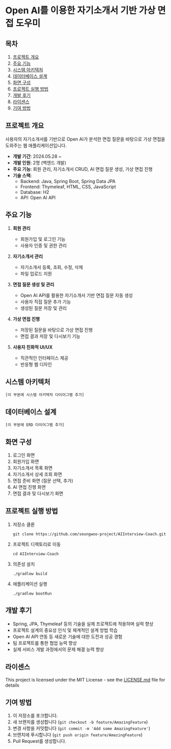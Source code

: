# Open AI를 이용한 자기소개서 기반 가상 면접 도우미

## 목차
1. [프로젝트 개요](#프로젝트-개요)
2. [주요 기능](#주요-기능)
3. [시스템 아키텍처](#시스템-아키텍처)
4. [데이터베이스 설계](#데이터베이스-설계)
5. [화면 구성](#화면-구성)
6. [프로젝트 실행 방법](#프로젝트-실행-방법)
7. [개발 후기](#개발-후기)
8. [라이센스](#라이센스)
9. [기여 방법](#기여-방법)

## 프로젝트 개요

사용자의 자기소개서를 기반으로 Open AI가 분석한 면접 질문을 바탕으로 가상 면접을 도와주는 웹 애플리케이션입니다.

- **개발 기간**: 2024.05.28 ~ 
- **개발 인원**: 2명 (백엔드 개발)
- **주요 기능**: 회원 관리, 자기소개서 CRUD, AI 면접 질문 생성, 가상 면접 진행
- **기술 스택**: 
  - Backend: Java, Spring Boot, Spring Data JPA
  - Frontend: Thymeleaf, HTML, CSS, JavaScript
  - Database: H2
  - API: Open AI API

## 주요 기능

1. **회원 관리**
   - 회원가입 및 로그인 기능
   - 사용자 인증 및 권한 관리

2. **자기소개서 관리**
   - 자기소개서 등록, 조회, 수정, 삭제
   - 파일 업로드 지원

3. **면접 질문 생성 및 관리**
   - Open AI API를 활용한 자기소개서 기반 면접 질문 자동 생성
   - 사용자 직접 질문 추가 기능
   - 생성된 질문 저장 및 관리

4. **가상 면접 진행**
   - 저장된 질문을 바탕으로 가상 면접 진행
   - 면접 결과 저장 및 다시보기 기능

5. **사용자 친화적 UI/UX**
   - 직관적인 인터페이스 제공
   - 반응형 웹 디자인

## 시스템 아키텍처

```
[이 부분에 시스템 아키텍처 다이어그램 추가]
```

## 데이터베이스 설계

```
[이 부분에 ERD 다이어그램 추가]
```

## 화면 구성

1. 로그인 화면
2. 회원가입 화면
3. 자기소개서 목록 화면
4. 자기소개서 상세 조회 화면
5. 면접 준비 화면 (질문 선택, 추가)
6. AI 면접 진행 화면
7. 면접 결과 및 다시보기 화면

## 프로젝트 실행 방법

1. 저장소 클론
   ```
   git clone https://github.com/seungwoo-project/AIInterview-Coach.git
   ```
2. 프로젝트 디렉토리로 이동
   ```
   cd AIInterview-Coach
   ```
3. 의존성 설치
   ```
   ./gradlew build
   ```
4. 애플리케이션 실행
   ```
   ./gradlew bootRun
   ```

## 개발 후기

- Spring, JPA, Thymeleaf 등의 기술을 실제 프로젝트에 적용하며 실력 향상
- 프로젝트 설계의 중요성 인식 및 체계적인 설계 방법 학습
- Open AI API 연동 등 새로운 기술에 대한 도전과 성공 경험
- 팀 프로젝트를 통한 협업 능력 향상
- 실제 서비스 개발 과정에서의 문제 해결 능력 향상

## 라이센스

This project is licensed under the MIT License - see the [LICENSE.md](LICENSE.md) file for details

## 기여 방법

1. 이 저장소를 포크합니다.
2. 새 브랜치를 생성합니다 (`git checkout -b feature/AmazingFeature`)
3. 변경 사항을 커밋합니다 (`git commit -m 'Add some AmazingFeature'`)
4. 브랜치에 푸시합니다 (`git push origin feature/AmazingFeature`)
5. Pull Request를 생성합니다.
